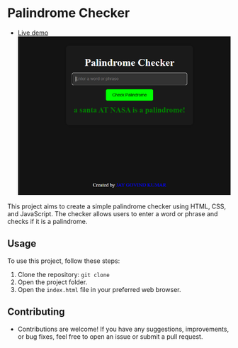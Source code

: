 # Palindrome Checker

- [Live demo](https://jay-govind-kumar.github.io/chai-cohort/projects/Palindrome%20Checker)
  ![Palindrome Checker](./assets/palindrome.png)

This project aims to create a simple palindrome checker using HTML, CSS, and JavaScript. The checker allows users to enter a word or phrase and checks if it is a palindrome.

## Usage

To use this project, follow these steps:

1. Clone the repository: `git clone `
2. Open the project folder.
3. Open the `index.html` file in your preferred web browser.

## Contributing

- Contributions are welcome! If you have any suggestions, improvements, or bug fixes, feel free to open an issue or submit a pull request.
